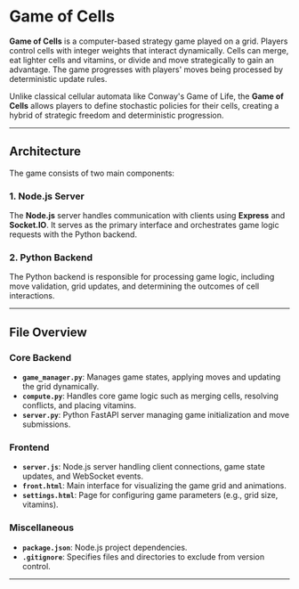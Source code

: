 # Game of Cells

**Game of Cells** is a computer-based strategy game played on a grid. Players control cells with integer weights that interact dynamically. Cells can merge, eat lighter cells and vitamins, or divide and move strategically to gain an advantage. The game progresses with players' moves being processed by deterministic update rules.

Unlike classical cellular automata like Conway's Game of Life, the **Game of Cells** allows players to define stochastic policies for their cells, creating a hybrid of strategic freedom and deterministic progression.

---

## Architecture

The game consists of two main components:

### 1. Node.js Server
The **Node.js** server handles communication with clients using **Express** and **Socket.IO**. It serves as the primary interface and orchestrates game logic requests with the Python backend.

### 2. Python Backend
The Python backend is responsible for processing game logic, including move validation, grid updates, and determining the outcomes of cell interactions.

---

## File Overview

### Core Backend
- **`game_manager.py`**: Manages game states, applying moves and updating the grid dynamically.
- **`compute.py`**: Handles core game logic such as merging cells, resolving conflicts, and placing vitamins.
- **`server.py`**: Python FastAPI server managing game initialization and move submissions.

### Frontend
- **`server.js`**: Node.js server handling client connections, game state updates, and WebSocket events.
- **`front.html`**: Main interface for visualizing the game grid and animations.
- **`settings.html`**: Page for configuring game parameters (e.g., grid size, vitamins).

### Miscellaneous
- **`package.json`**: Node.js project dependencies.
- **`.gitignore`**: Specifies files and directories to exclude from version control.

---


   
